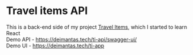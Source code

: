 # Travel items API

This is a back-end side of my project [Travel Items](https://github.com/leonidasdeimantas/travel-items-ui), which I started to learn React  
Demo API - https://deimantas.tech/ti-api/swagger-ui/  
Demo UI - https://deimantas.tech/ti-app
